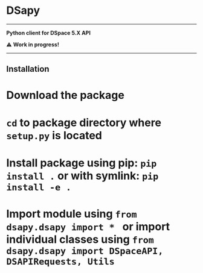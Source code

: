 # DSapy

*** 
**Python client for DSpace 5.X API**

:warning: **Work in progress!**
***

## Installation

# Download the package
# `cd` to package directory where `setup.py` is located
# Install package using pip: `pip install .` or with symlink: `pip install -e .`
# Import module using `from dsapy.dsapy import * ` or import individual classes using `from dsapy.dsapy import DSpaceAPI, DSAPIRequests, Utils` 
